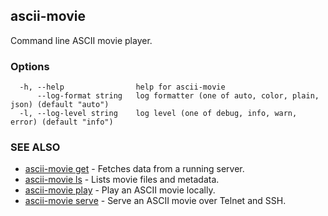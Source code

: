 ## ascii-movie

Command line ASCII movie player.

### Options

```
  -h, --help                help for ascii-movie
      --log-format string   log formatter (one of auto, color, plain, json) (default "auto")
  -l, --log-level string    log level (one of debug, info, warn, error) (default "info")
```

### SEE ALSO

* [ascii-movie get](ascii-movie_get.md)	 - Fetches data from a running server.
* [ascii-movie ls](ascii-movie_ls.md)	 - Lists movie files and metadata.
* [ascii-movie play](ascii-movie_play.md)	 - Play an ASCII movie locally.
* [ascii-movie serve](ascii-movie_serve.md)	 - Serve an ASCII movie over Telnet and SSH.

